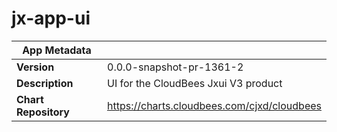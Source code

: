 # jx-app-ui

|App Metadata||
|---|---|
| **Version** | 0.0.0-snapshot-pr-1361-2 |
| **Description** | UI for the CloudBees Jxui V3 product |
| **Chart Repository** | https://charts.cloudbees.com/cjxd/cloudbees |
